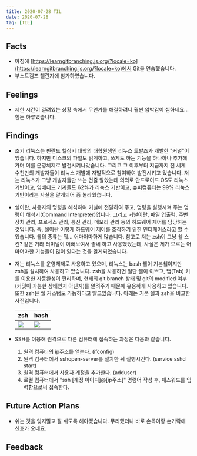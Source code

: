 ```yaml
---
title: 2020-07-28 TIL
date: 2020-07-28
tag: [TIL]
---
```


## Facts

- 아침에 [https://learngitbranching.js.org/?locale=ko](https://learngitbranching.js.org/?locale=ko)에서 Git을 연습했습니다.
- 부스트캠프 챌린지에 참가하였습니다.

## Feelings

- 제한 시간이 걸려있는 상황 속에서 무언가를 해결하려니 훨씬 압박감이 심하네요... 힘든 하루였습니다.

## Findings

- 초기 리눅스는 핀란드 헬싱키 대학의 대학원생인 리누스 토발즈가 개발한 "커널"이었습니다. 하지만 디스크의 파일도 읽게하고, 쓰게도 하는 기능을 하나하나 추가해가며 이를 운영체제로 발전시켜나갔습니다. 그리고 그 이후부터 지금까지 전 세계 수천만의 개발자들이 리눅스 개발에 자발적으로 참여하여 발전시키고 있습니다. 저는 리눅스가 그냥 개발자들만 쓰는 건줄 알았는데 의외로 안드로이드 OS도 리눅스 기반이고, 임베디드 기계들도 62%가 리눅스 기반이고, 슈퍼컴퓨터는 99% 리눅스 기반이라는 사실을 알게되어 좀 놀라웠습니다.
- 쉘이란, 사용자의 명령을 해석하여 커널에 전달하여 주고, 명령을 실행시켜 주는 명령어 해석기(Command Interpreter)입니다. 그리고 커널이란, 파일 입출력, 주변장치 관리, 프로세스 관리, 통신 관리, 메모리 관리 등의 하드웨어 제어를 담당하는 것입니다. 즉, 쉘이란 이렇게 하드웨어 제어를 조작하기 위한 인터페이스라고 할 수 있습니다. 쉘의 종류는 뭐... 어마어마하게 많습니다. 참고로 저는 zsh이 그냥 쉘 스킨? 같은 거라 터미널이 이뻐보여서 좋네 하고 사용했었는데, 사실은 제가 모르는 어마어마한 기능들이 많이 있다는 것을 알게되었습니다.
- 저는 리눅스를 운영체제로 사용하고 있으며, 리눅스는 bash 쉘이 기본쉘이지만 zsh을 설치하여 사용하고 있습니다. zsh을 사용하면 일단 쉘이 이쁘고, 탭(Tab) 키를 이용한 자동완성이 편리하며, 현재의 git branch 상태 및 git의 modified 여부(커밋이 가능한 상태인지 아닌지)를 알려주기 때문에 유용하게 사용하고 있습니다. 또한 zsh은 쉘 커스텀도 가능하다고 알고있습니다.  아래는 기본 쉘과 zsh을 비교한 사진입니다.

  |zsh|bash|
  |---|---|
  |<img src="https://miro.medium.com/max/645/1*dcFI6nEXItPJcfPgdloonw.png"> | <img src="https://www.cyberciti.biz/media/new/faq/2014/02/Linux-and-Unix-in-cp-or-mv-Bash-Shell-Commands.png">

- SSH를 이용해 원격으로 다른 컴퓨터에 접속하는 과정은 다음과 같습니다.
    1. 원격 컴퓨터의 ip주소를 얻는다. (ifconfig)
    2. 원격 컴퓨터에서 sshopen-server를 설치한 뒤 실행시킨다. (service sshd start)
    3. 원격 컴퓨터에서 사용자 계정을 추가한다. (adduser)
    4. 로컬 컴퓨터에서 "ssh \[계정 아이디\]@\[ip주소\]" 명령어 작성 후, 패스워드를 입력함으로써 접속한다.

## Future Action Plans

- 쉬는 것을 잊지말고 잘 쉬도록 해야겠습니다. 무리했더니 바로 손목이랑 손가락에 신호가 오네요.

## Feedback
